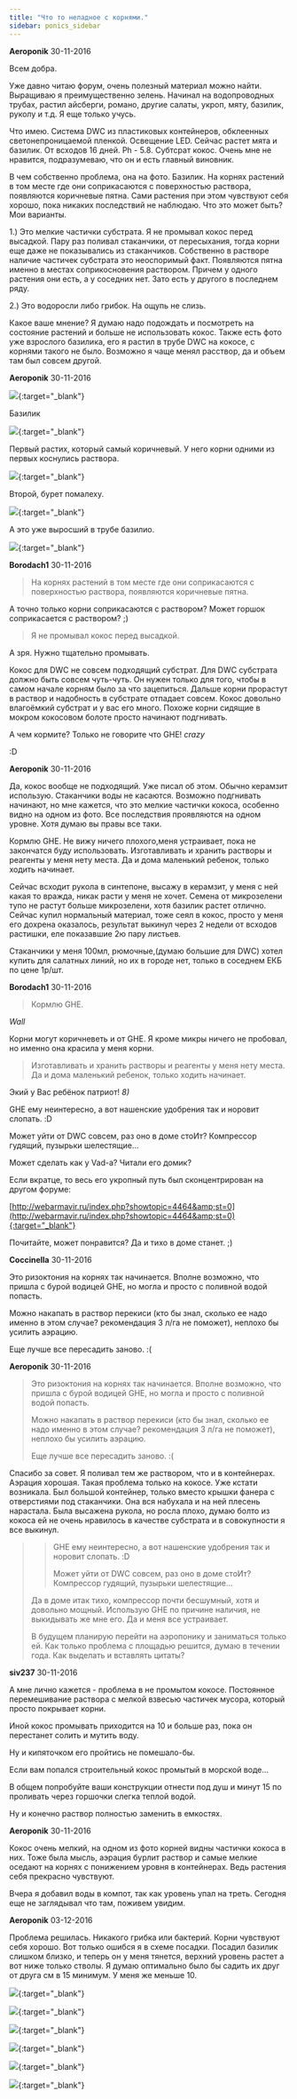```yaml
---
title: "Что то неладное с корнями."
sidebar: ponics_sidebar
---
```


**Aeroponik** 30-11-2016

Всем добра.

Уже давно читаю форум, очень полезный материал можно найти. Выращиваю я преимущественно зелень. Начинал на водопроводных трубах, растил айсберги, романо, другие салаты, укроп, мяту, базилик, руколу и т.д. Я еще только учусь. 

Что имею. Система DWC из пластиковых контейнеров, обклеенных светонепроницаемой пленкой. Освещение LED. Сейчас растет мята и базилик. От всходов 16 дней. Ph - 5.8. Субтсрат кокос. Очень мне не нравится, подразумеваю, что он и есть главный виновник.

В чем собственно проблема, она на фото. Базилик. На корнях растений в том месте где они соприкасаются с поверхностью раствора, появляются коричневые пятна. Сами растения при этом чувствуют себя хорошо, пока никаких последствий не наблюдаю. Что это может быть? Мои варианты.

1.) Это мелкие частички субстрата. Я не промывал кокос перед высадкой. Пару раз поливал стаканчики, от пересыхания, тогда корни еще даже не показывались из стаканчиков. Собственно в растворе наличие частичек субстрата это неоспоримый факт. Появляются пятна именно в местах соприкосновения раствором. Причем у одного растения они есть, а у соседних нет. Зато есть у другого в последнем ряду.

2.) Это водоросли либо грибок. На ощупь не слизь. 

Какое ваше мнение? Я думаю надо подождать и посмотреть на состояние растений и больше не использовать кокос. Также есть фото уже взрослого базилика, его я растил в трубе DWC на кокосе, с корнями такого не было. Возможно я чаще менял расствор, да и объем там был совсем другой.


**Aeroponik** 30-11-2016

[![](/imagehost2/thumbs/dsc0224uvu.jpg)](https://t.me/ponics_ru_files/17994){:target="_blank"}

Базилик

[![](/imagehost2/thumbs/dsc0225gng.jpg)](https://t.me/ponics_ru_files/17995){:target="_blank"}

Первый растих, который самый коричневый. У него корни одними из первых коснулись раствора.

[![](/imagehost2/thumbs/dsc0226.jpg)](https://t.me/ponics_ru_files/17996){:target="_blank"}

Второй, бурет помалеху.

[![](/imagehost2/thumbs/dsc0227.jpg)](https://t.me/ponics_ru_files/17997){:target="_blank"}

А это уже выросший в трубе базилио.

[![](/imagehost2/thumbs/5lwl.jpg)](https://t.me/ponics_ru_files/17998){:target="_blank"}


**Borodach1** 30-11-2016

> На корнях растений в том месте где они соприкасаются с поверхностью раствора, появляются коричневые пятна. 

А точно только корни соприкасаются с раствором? Может горшок соприкасается с раствором? ;)

> Я не промывал кокос перед высадкой. 

А зря. Нужно тщательно промывать.

Кокос для DWC не совсем подходящий субстрат. Для DWC субстрата должно быть совсем чуть-чуть. Он нужен только для того, чтобы в самом начале корням было за что зацепиться. Дальше корни прорастут в раствор и надобность в субстрате отпадает совсем. Кокос довольно влагоёмкий субстрат и у вас его много. Похоже корни сидящие в мокром кокосовом болоте просто начинают подгнивать.

А чем кормите? Только не говорите что GHE! *crazy*

:D


**Aeroponik** 30-11-2016

Да, кокос вообще не подходящий. Уже писал об этом. Обычно керамзит использую. Стаканчики воды не касаются. Возможно подгнивать начинают, но мне кажется, что это мелкие частички кокоса, особенно видно на одном из фото. Все последствия проявляются на одном уровне. Хотя думаю вы правы все таки.

Кормлю GHE. Не вижу ничего плохого,меня устраивает, пока не закончатся буду использовать. Изготавливать и хранить растворы и реагенты у меня нету места. Да и дома маленький ребенок, только ходить начинает. 

Сейчас всходит рукола в синтепоне, высажу в керамзит, у меня с ней какая то вражда, никак расти у меня не хочет. Семена от микрозелени тупо не растут больше микрозелени, хотя базилик растет отлично. Сейчас купил нормальный материал, тоже сеял в кокос, просто у меня его дохрена оказалось, результат выкинул через 2 недели от всходов растишки, еле показавшие 2ю пару листьев.

Стаканчики у меня 100мл, рюмочные,(думаю большие для DWC) хотел купить для салатных линий, но их в городе нет, только в соседнем ЕКБ по цене 1р/шт.


**Borodach1** 30-11-2016

> Кормлю GHE.

*Wall*

Корни могут коричневеть и от GHE. Я кроме микры ничего не пробовал, но именно она красила у меня корни.

> Изготавливать и хранить растворы и реагенты у меня нету места. Да и дома маленький ребенок, только ходить начинает. 

Экий у Вас ребёнок патриот! *8)*

GHE ему неинтересно, а вот нашенские удобрения так и норовит слопать. :D

Может уйти от DWC совсем, раз оно в доме стоИт? Компрессор гудящий, пузырьки шелестящие...

Может сделать как у Vad-а? Читали его домик?

Если вкратце, то весь его укропный путь был сконцентрирован на другом форуме:

[http://webarmavir.ru/index.php?showtopic=4464&amp;st=0](http://webarmavir.ru/index.php?showtopic=4464&amp;st=0){:target="_blank"}

Почитайте, может понравится? Да и тихо в доме станет. ;)


**Coccinella** 30-11-2016

Это ризоктония на корнях так начинается. Вполне возможно, что пришла с бурой водицей GHE, но могла и просто с поливной водой попасть.

Можно накапать в раствор перекиси (кто бы знал, сколько ее надо именно в этом случае? рекомендация 3 л/га не поможет), неплохо бы усилить аэрацию.

Еще лучше все пересадить заново. :(


**Aeroponik** 30-11-2016

> Это ризоктония на корнях так начинается. Вполне возможно, что пришла с бурой водицей GHE, но могла и просто с поливной водой попасть.
> 
> Можно накапать в раствор перекиси (кто бы знал, сколько ее надо именно в этом случае? рекомендация 3 л/га не поможет), неплохо бы усилить аэрацию.
> 
> Еще лучше все пересадить заново. :(

Спасибо за совет. Я поливал тем же раствором, что и в контейнерах. Аэрация хорошая. Такая проблема только на кокосе. Уже кстати возникала. Был большой контейнер, только вместо крышки фанера с отверстиями под стаканчики. Она вся набухала и на ней плесень нарастала. Была высажена рукола, но росла плохо, думаю болто из кокоса ей не очень нравилось в качестве субстрата и в совокупности я все выкинул.

> > GHE ему неинтересно, а вот нашенские удобрения так и норовит слопать. :D
> > 
> > Может уйти от DWC совсем, раз оно в доме стоИт? Компрессор гудящий, пузырьки шелестящие...
> 
> 
> 
> Да в доме итак тихо, компрессор почти бесшумный, хотя и довольно мощный. Использую GHE по причине наличия, не выкидывать же мне его. Да и меня все устраивает. 
> 
> В будущем планирую перейти на аэропонику и заниматься только ей. Как только проблема с площадью решится, думаю в течении года. Как выделать и вставлять цитаты?



**siv237** 30-11-2016

А мне лично кажется - проблема в не промытом кокосе. Постоянное перемешивание раствора с мелкой взвесью частичек мусора, который просто покрывает корни.

Иной кокос промывать приходится на 10 и больше раз, пока он перестанет солить и мутить воду.

Ну и кипяточком его пройтись не помешало-бы.

Если вам попался строительный кокос промытый в морской воде...

В общем попробуйте ваши конструкции отнести под душ и минут 15 по проливать через горшочки слегка теплой водой.

Ну и конечно раствор полностью заменить в емкостях.


**Aeroponik** 30-11-2016

Кокос очень мелкий, на одном из фото корней видны частички кокоса в них. Тоже была мысль, аэрация бурлит раствор и самые мелкие оседают на корнях с понижением уровня в контейнерах. Ведь растения себя прекрасно чувствуют. 

Вчера я добавил воды в компот, так как уровень упал на треть. Сегодня еще не заглядывал что там, поживем увидим.


**Aeroponik** 03-12-2016

Проблема решилась. Никакого грибка или бактерий. Корни чувствуют себя хорошо. Вот только ошибся я в схеме посадки. Посадил базилик слишком близко, и теперь он у меня тянется, верхний уровень растет а вот ниже только стволы. Я думаю оптимально было бы садить их друг от друга см в 15 минимум. У меня же меньше 10.

[![](/imagehost2/thumbs/dsc0228csc.jpg)](https://t.me/ponics_ru_files/17999){:target="_blank"}

[![](/imagehost2/thumbs/dsc0229.jpg)](https://t.me/ponics_ru_files/18000){:target="_blank"}

[![](/imagehost2/thumbs/dsc0230asa.jpg)](https://t.me/ponics_ru_files/18001){:target="_blank"}

[![](/imagehost2/thumbs/dsc0231.jpg)](https://t.me/ponics_ru_files/18002){:target="_blank"}

[![](/imagehost2/thumbs/dsc0232wqw.jpg)](https://t.me/ponics_ru_files/18003){:target="_blank"}

[![](/imagehost2/thumbs/dsc0233.jpg)](https://t.me/ponics_ru_files/18004){:target="_blank"}


